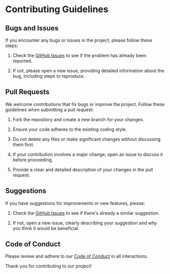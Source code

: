 # Contributing Guidelines

## Bugs and Issues

If you encounter any bugs or issues in the project, please follow these steps:

1. Check the [GitHub Issues](link-to-issues) to see if the problem has already been reported.

2. If not, please open a new issue, providing detailed information about the bug, including steps to reproduce.

## Pull Requests

We welcome contributions that fix bugs or improve the project. Follow these guidelines when submitting a pull request:

1. Fork the repository and create a new branch for your changes.

2. Ensure your code adheres to the existing coding style.

3. Do not delete any files or make significant changes without discussing them first.

4. If your contribution involves a major change, open an issue to discuss it before proceeding.

5. Provide a clear and detailed description of your changes in the pull request.

## Suggestions

If you have suggestions for improvements or new features, please:

1. Check the [GitHub Issues](link-to-issues) to see if there's already a similar suggestion.

2. If not, open a new issue, clearly describing your suggestion and why you think it would be beneficial.

## Code of Conduct

Please review and adhere to our [Code of Conduct](link-to-code-of-conduct) in all interactions.

Thank you for contributing to our project!
